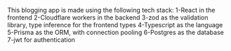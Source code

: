 This blogging app is made using the following tech stack:
1-React in the frontend
2-Cloudflare workers in the backend
3-zod as the validation library, type inference for the frontend types
4-Typescript as the language
5-Prisma as the ORM, with connection pooling
6-Postgres as the database
7-jwt for authentication
 
 
